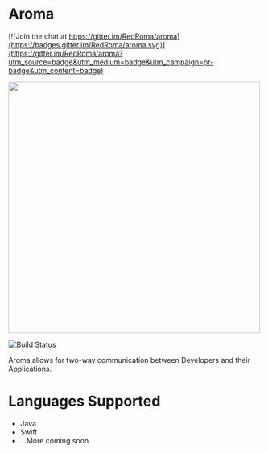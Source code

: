 Aroma
==============================================

[![Join the chat at https://gitter.im/RedRoma/aroma](https://badges.gitter.im/RedRoma/aroma.svg)](https://gitter.im/RedRoma/aroma?utm_source=badge&utm_medium=badge&utm_campaign=pr-badge&utm_content=badge)

[<img src="https://raw.githubusercontent.com/RedRoma/aroma/develop/Graphics/Logo.png" width="500">](https://github.com/RedRoma/aroma)

[![Build Status](http://jenkins.redroma.tech/job/Aroma/badge/icon)](http://jenkins.redroma.tech/job/Aroma/)

Aroma allows for two-way communication between Developers and their Applications.

# Languages Supported

+ Java
+ Swift
+ ...More coming soon
